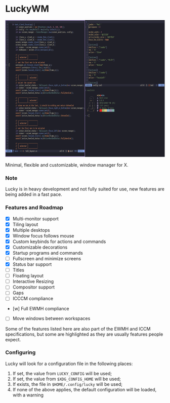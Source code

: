 # LuckyWM

<img src=".extras/showcase-one.png" height="432">

Minimal, flexible and customizable, window manager for X.

### Note

Lucky is in heavy development and not fully suited for use, new features are being added
in a fast pace.

### Features and Roadmap

- [x] Multi-monitor support
- [x] Tiling layout
- [x] Multiple desktops
- [x] Window focus follows mouse
- [x] Custom keybinds for actions and commands
- [x] Customizable decorations
- [x] Startup programs and commands
- [ ] Fullscreen and minimize screens
- [x] Status bar support
- [ ] Titles
- [ ] Floating layout
- [ ] Interactive Resizing
- [ ] Compositor support
- [ ] Gaps
- [ ] ICCCM compliance
- [w] Full EWMH compliance
- [ ] Move windows between workspaces

Some of the features listed here are also part of the EWMH and ICCM specifications, but
some are highlighted as they are usually features people expect.

### Configuring

Lucky will look for a configuration file in the following places:
1. If set, the value from `LUCKY_CONFIG` will be used;
2. If set, the value from `$XDG_CONFIG_HOME` will be used;
3. If exists, the file in `$HOME/.config/lucky` will be used;
4. If none of the above applies, the default configuration will be loaded, with a warning
